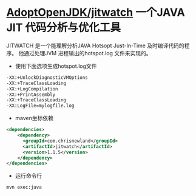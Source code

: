 # [AdoptOpenJDK/jitwatch](https://github.com/AdoptOpenJDK/jitwatch) 一个JAVA JIT 代码分析与优化工具

JITWATCH 是一个能理解分析JAVA Hotsopt Just-In-Time 及时编译代码的程序。
他通过处理JVM 进程输出的hotspot.log 文件来实现的。

* 使用下面选项生成hotspot.log文件
```bash
-XX:+UnlockDiagnosticVMOptions
-XX:+TraceClassLoading
-XX:+LogCompilation
-XX:+PrintAssembly
-XX:+TraceClassLoading
-XX:LogFile=mylogfile.log

```

* maven坐标依赖
```xml
<dependencies>
    <dependency>
      <groupId>com.chrisnewland</groupId>
      <artifactId>jitwatch</artifactId>
      <version>1.1.5</version>
    </dependency>
</dependencies>
```
* 运行命令行
```bash
mvn exec:java
```
